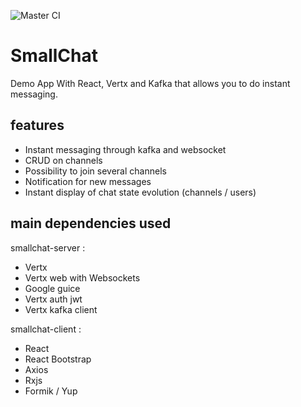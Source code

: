 ![Master CI](https://github.com/uicodefr/demo-smallchat/workflows/Master%20CI/badge.svg)

# SmallChat

Demo App With React, Vertx and Kafka that allows you to do instant messaging.



## features

- Instant messaging through kafka and websocket
- CRUD on channels
- Possibility to join several channels
- Notification for new messages
- Instant display of chat state evolution (channels / users)

## main dependencies used

smallchat-server :

- Vertx
- Vertx web with Websockets
- Google guice
- Vertx auth jwt
- Vertx kafka client



smallchat-client :

- React
- React Bootstrap
- Axios
- Rxjs
- Formik / Yup

